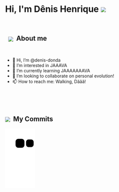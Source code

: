# Hi, I'm Dênis Henrique <img src="https://raw.githubusercontent.com/kaueMarques/kaueMarques/master/hi.gif" width="30"></h1>

<br>

## &nbsp; <img src="https://c.tenor.com/-YU1FXNSViIAAAAM/chloe-donald-glasses.gif " align="center"> &nbsp;About me

<br>

- 👋 Hi, I’m @denis-donda
- 👀 I’m interested in JAAAVA
- 🌱 I’m currently learning JAAAAAAAVA
- 💞️ I’m looking to collaborate on personal evolution!
- 📫 How to reach me: Walking, Dããã!

<br>
<br>
<br>

## <img src="images/gato.gif" width="50" align="center"> &nbsp;My Commits
![Snake animation](https://github.com/EvanderInacio/EvanderInacio/blob/output/github-contribution-grid-snake.svg)



<!---
denis-donda/denis-donda is a ✨ special ✨ repository because its `README.md` (this file) appears on your GitHub profile.
You can click the Preview link to take a look at your changes.
--->
